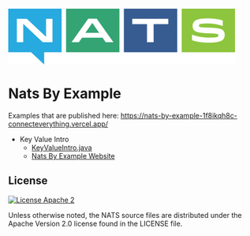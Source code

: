 ![NATS](../images/large-logo.png)

# Nats By Example

Examples that are published here: https://nats-by-example-1f8ikqh8c-connecteverything.vercel.app/

* Key Value Intro
  * [KeyValueIntro.java](src/main/java/io/nats/KeyValueIntro.java)
  * [Nats By Example Website](https://nats-by-example-1f8ikqh8c-connecteverything.vercel.app/examples/kv/intro/go) 

## License

[![License Apache 2](https://img.shields.io/badge/License-Apache2-blue.svg)](https://www.apache.org/licenses/LICENSE-2.0)

Unless otherwise noted, the NATS source files are distributed under the Apache Version 2.0 license found in the LICENSE file.
